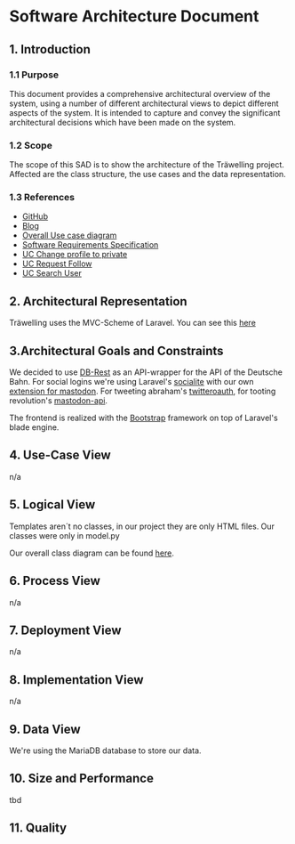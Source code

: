 # Software Architecture Document

## 1. Introduction 
### 1.1 Purpose
This document provides a comprehensive architectural overview of the system, 
using a number of different architectural views to depict different aspects of the system. 
It is intended to capture and convey the significant architectural decisions which have been made on the system.

### 1.2 Scope
The scope of this SAD is to show the architecture of the Träwelling project. Affected are the class structure, the use cases and the data representation.

### 1.3 References
- [GitHub](https://github.com/Traewelling)
- [Blog](https://traewelling.wordpress.com/)
- [Overall Use case diagram](./images/OverallUsecaseDiagram.png)
- [Software Requirements Specification](./SoftwareRequirementsSpecification.md)
- [UC Change profile to private](./UCs/ChangeProfileToPrivate.md)
- [UC Request Follow](./UCs/RequestFollow.md)
- [UC Search User](./UCs/SearchUser.md)


## 2. Architectural Representation
Träwelling uses the MVC-Scheme of Laravel. You can see this [here](./images/ModelViewControllerDiagram.jpg)

## 3.Architectural Goals and Constraints 
We decided to use [DB-Rest](https://github.com/derhuerst/db-rest/) as an API-wrapper for the API of the Deutsche Bahn. 
For social logins we're using Laravel's [socialite](https://github.com/laravel/socialite) with our own [extension for mastodon](https://github.com/HerrLevin/socialite-mastodon).
For tweeting abraham's [twitteroauth](https://github.com/abraham/twitteroauth), for tooting revolution's [mastodon-api](https://github.com/revolution/laravel-mastodon-api).

The frontend is realized with the [Bootstrap](https://getbootstrap.com) framework on top of Laravel's blade engine.

## 4. Use-Case View 
n/a

## 5. Logical View
Templates aren´t no classes, in our project they are only HTML files.
Our classes were only in model.py

Our overall class diagram can be found [here](images/MVC-Class-diagramm.png).


## 6. Process View
n/a

## 7. Deployment View
n/a
## 8. Implementation View
n/a

## 9. Data View
We're using the MariaDB database to store our data. 


## 10. Size and Performance
tbd

## 11. Quality
